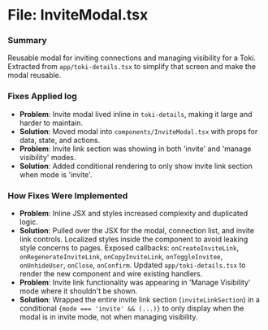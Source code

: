 # File: InviteModal.tsx

### Summary
Reusable modal for inviting connections and managing visibility for a Toki. Extracted from `app/toki-details.tsx` to simplify that screen and make the modal reusable.

### Fixes Applied log
- **Problem**: Invite modal lived inline in `toki-details`, making it large and harder to maintain.
- **Solution**: Moved modal into `components/InviteModal.tsx` with props for data, state, and actions.
- **Problem**: Invite link section was showing in both 'invite' and 'manage visibility' modes.
- **Solution**: Added conditional rendering to only show invite link section when mode is 'invite'.

### How Fixes Were Implemented
- **Problem**: Inline JSX and styles increased complexity and duplicated logic.
- **Solution**: Pulled over the JSX for the modal, connection list, and invite link controls. Localized styles inside the component to avoid leaking style concerns to pages. Exposed callbacks: `onCreateInviteLink`, `onRegenerateInviteLink`, `onCopyInviteLink`, `onToggleInvitee`, `onUnhideUser`, `onClose`, `onConfirm`. Updated `app/toki-details.tsx` to render the new component and wire existing handlers.
- **Problem**: Invite link functionality was appearing in 'Manage Visibility' mode where it shouldn't be shown.
- **Solution**: Wrapped the entire invite link section (`inviteLinkSection`) in a conditional `{mode === 'invite' && (...)}` to only display when the modal is in invite mode, not when managing visibility.
